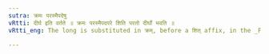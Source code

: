 ```yaml
---
sutra: क्रमः परस्मैपदेषु
vRtti: दीर्घ इति वर्तते ॥ क्रमः परस्मैपदपरे शिति परतो दीर्घो भवति ॥
vRtti_eng: The long is substituted in क्रम्, before a शित् affix, in the _Parasmaipada_.

---
```

